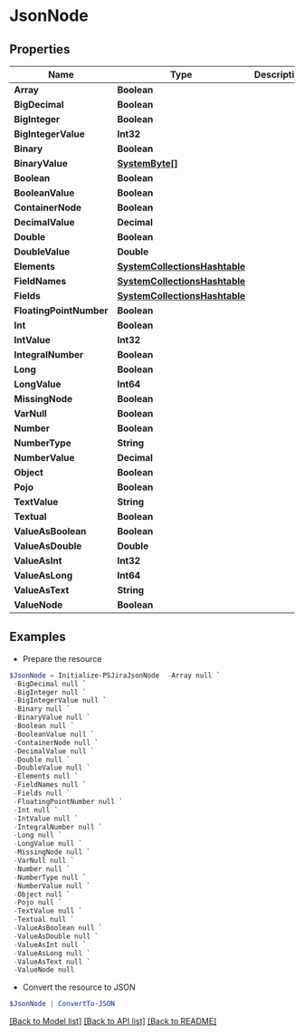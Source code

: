 # JsonNode
## Properties

Name | Type | Description | Notes
------------ | ------------- | ------------- | -------------
**Array** | **Boolean** |  | [optional] 
**BigDecimal** | **Boolean** |  | [optional] 
**BigInteger** | **Boolean** |  | [optional] 
**BigIntegerValue** | **Int32** |  | [optional] 
**Binary** | **Boolean** |  | [optional] 
**BinaryValue** | [**SystemByte[]**](SystemByte.md) |  | [optional] 
**Boolean** | **Boolean** |  | [optional] 
**BooleanValue** | **Boolean** |  | [optional] 
**ContainerNode** | **Boolean** |  | [optional] 
**DecimalValue** | **Decimal** |  | [optional] 
**Double** | **Boolean** |  | [optional] 
**DoubleValue** | **Double** |  | [optional] 
**Elements** | [**SystemCollectionsHashtable**](.md) |  | [optional] 
**FieldNames** | [**SystemCollectionsHashtable**](.md) |  | [optional] 
**Fields** | [**SystemCollectionsHashtable**](.md) |  | [optional] 
**FloatingPointNumber** | **Boolean** |  | [optional] 
**Int** | **Boolean** |  | [optional] 
**IntValue** | **Int32** |  | [optional] 
**IntegralNumber** | **Boolean** |  | [optional] 
**Long** | **Boolean** |  | [optional] 
**LongValue** | **Int64** |  | [optional] 
**MissingNode** | **Boolean** |  | [optional] 
**VarNull** | **Boolean** |  | [optional] 
**Number** | **Boolean** |  | [optional] 
**NumberType** | **String** |  | [optional] 
**NumberValue** | **Decimal** |  | [optional] 
**Object** | **Boolean** |  | [optional] 
**Pojo** | **Boolean** |  | [optional] 
**TextValue** | **String** |  | [optional] 
**Textual** | **Boolean** |  | [optional] 
**ValueAsBoolean** | **Boolean** |  | [optional] 
**ValueAsDouble** | **Double** |  | [optional] 
**ValueAsInt** | **Int32** |  | [optional] 
**ValueAsLong** | **Int64** |  | [optional] 
**ValueAsText** | **String** |  | [optional] 
**ValueNode** | **Boolean** |  | [optional] 

## Examples

- Prepare the resource
```powershell
$JsonNode = Initialize-PSJiraJsonNode  -Array null `
 -BigDecimal null `
 -BigInteger null `
 -BigIntegerValue null `
 -Binary null `
 -BinaryValue null `
 -Boolean null `
 -BooleanValue null `
 -ContainerNode null `
 -DecimalValue null `
 -Double null `
 -DoubleValue null `
 -Elements null `
 -FieldNames null `
 -Fields null `
 -FloatingPointNumber null `
 -Int null `
 -IntValue null `
 -IntegralNumber null `
 -Long null `
 -LongValue null `
 -MissingNode null `
 -VarNull null `
 -Number null `
 -NumberType null `
 -NumberValue null `
 -Object null `
 -Pojo null `
 -TextValue null `
 -Textual null `
 -ValueAsBoolean null `
 -ValueAsDouble null `
 -ValueAsInt null `
 -ValueAsLong null `
 -ValueAsText null `
 -ValueNode null
```

- Convert the resource to JSON
```powershell
$JsonNode | ConvertTo-JSON
```

[[Back to Model list]](../README.md#documentation-for-models) [[Back to API list]](../README.md#documentation-for-api-endpoints) [[Back to README]](../README.md)


